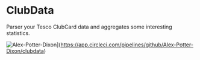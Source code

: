 # ClubData
Parser your Tesco ClubCard data and aggregates some interesting statistics. 

![Alex-Potter-Dixon](https://circleci.com/github/Alex-Potter-Dixon/clubdata.svg?style=svg)](https://app.circleci.com/pipelines/github/Alex-Potter-Dixon/clubdata)
